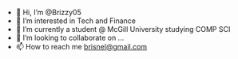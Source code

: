 - 👋 Hi, I’m @Brizzy05
- 👀 I’m interested in Tech and Finance
- 🌱 I’m currently a student @ McGill University studying COMP SCI
- 💞️ I’m looking to collaborate on ...
- 📫 How to reach me brisnel@gmail.com

<!---
Brizzy05/Brizzy05 is a ✨ special ✨ repository because its `README.md` (this file) appears on your GitHub profile.
You can click the Preview link to take a look at your changes.
--->
